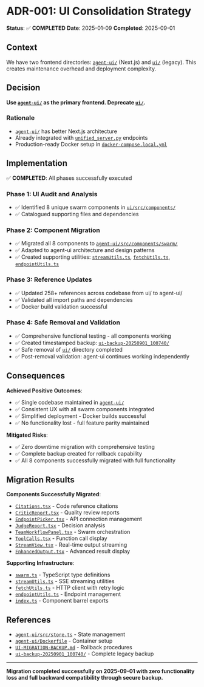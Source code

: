 # ADR-001: UI Consolidation Strategy

**Status**: ✅ **COMPLETED**
**Date**: 2025-01-09
**Completed**: 2025-09-01

## Context

We have two frontend directories: [`agent-ui/`](../../../agent-ui/) (Next.js) and [`ui/`](../../../ui/) (legacy). This creates maintenance overhead and deployment complexity.

## Decision

**Use [`agent-ui/`](../../../agent-ui/) as the primary frontend. Deprecate [`ui/`](../../../ui/).**

### Rationale

- [`agent-ui/`](../../../agent-ui/) has better Next.js architecture
- Already integrated with [`unified_server.py`](../../../app/api/unified_server.py) endpoints
- Production-ready Docker setup in [`docker-compose.local.yml`](../../../docker-compose.local.yml:220)

## Implementation

✅ **COMPLETED**: All phases successfully executed

### Phase 1: UI Audit and Analysis

- ✅ Identified 8 unique swarm components in [`ui/src/components/`](../../../ui-backup-20250901_100740/src/components/)
- ✅ Catalogued supporting files and dependencies

### Phase 2: Component Migration

- ✅ Migrated all 8 components to [`agent-ui/src/components/swarm/`](../../../agent-ui/src/components/swarm/)
- ✅ Adapted to agent-ui architecture and design patterns
- ✅ Created supporting utilities: [`streamUtils.ts`](../../../agent-ui/src/lib/streamUtils.ts), [`fetchUtils.ts`](../../../agent-ui/src/lib/fetchUtils.ts), [`endpointUtils.ts`](../../../agent-ui/src/lib/endpointUtils.ts)

### Phase 3: Reference Updates

- ✅ Updated 258+ references across codebase from ui/ to agent-ui/
- ✅ Validated all import paths and dependencies
- ✅ Docker build validation successful

### Phase 4: Safe Removal and Validation

- ✅ Comprehensive functional testing - all components working
- ✅ Created timestamped backup: [`ui-backup-20250901_100740/`](../../../ui-backup-20250901_100740/)
- ✅ Safe removal of [`ui/`](../../../ui/) directory completed
- ✅ Post-removal validation: agent-ui continues working independently

## Consequences

**Achieved Positive Outcomes**:

- ✅ Single codebase maintained in [`agent-ui/`](../../../agent-ui/)
- ✅ Consistent UX with all swarm components integrated
- ✅ Simplified deployment - Docker builds successful
- ✅ No functionality lost - full feature parity maintained

**Mitigated Risks**:

- ✅ Zero downtime migration with comprehensive testing
- ✅ Complete backup created for rollback capability
- ✅ All 8 components successfully migrated with full functionality

## Migration Results

**Components Successfully Migrated**:

- [`Citations.tsx`](../../../agent-ui/src/components/swarm/Citations.tsx) - Code reference citations
- [`CriticReport.tsx`](../../../agent-ui/src/components/swarm/CriticReport.tsx) - Quality review reports
- [`EndpointPicker.tsx`](../../../agent-ui/src/components/swarm/EndpointPicker.tsx) - API connection management
- [`JudgeReport.tsx`](../../../agent-ui/src/components/swarm/JudgeReport.tsx) - Decision analysis
- [`TeamWorkflowPanel.tsx`](../../../agent-ui/src/components/swarm/TeamWorkflowPanel.tsx) - Swarm orchestration
- [`ToolCalls.tsx`](../../../agent-ui/src/components/swarm/ToolCalls.tsx) - Function call display
- [`StreamView.tsx`](../../../agent-ui/src/components/swarm/StreamView.tsx) - Real-time output streaming
- [`EnhancedOutput.tsx`](../../../agent-ui/src/components/swarm/EnhancedOutput.tsx) - Advanced result display

**Supporting Infrastructure**:

- [`swarm.ts`](../../../agent-ui/src/types/swarm.ts) - TypeScript type definitions
- [`streamUtils.ts`](../../../agent-ui/src/lib/streamUtils.ts) - SSE streaming utilities
- [`fetchUtils.ts`](../../../agent-ui/src/lib/fetchUtils.ts) - HTTP client with retry logic
- [`endpointUtils.ts`](../../../agent-ui/src/lib/endpointUtils.ts) - Endpoint management
- [`index.ts`](../../../agent-ui/src/components/swarm/index.ts) - Component barrel exports

## References

- [`agent-ui/src/store.ts`](../../../agent-ui/src/store.ts) - State management
- [`agent-ui/Dockerfile`](../../../agent-ui/Dockerfile) - Container setup
- [`UI-MIGRATION-BACKUP.md`](./UI-MIGRATION-BACKUP.md) - Rollback procedures
- [`ui-backup-20250901_100740/`](../../../ui-backup-20250901_100740/) - Complete legacy backup

---

**Migration completed successfully on 2025-09-01 with zero functionality loss and full backward compatibility through secure backup.**
